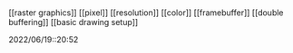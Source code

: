 # 
[[raster graphics]]
[[pixel]]
[[resolution]]
[[color]]
[[framebuffer]]
[[double buffering]]
[[basic drawing setup]]

2022/06/19::20:52
